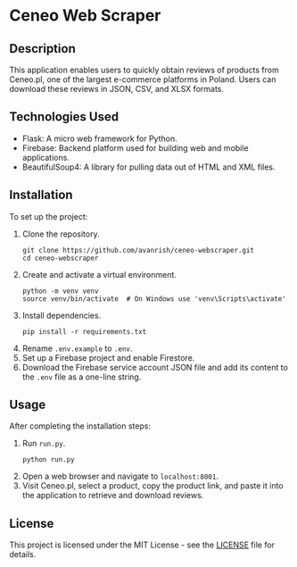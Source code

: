 # Ceneo Web Scraper

## Description

This application enables users to quickly obtain reviews of products from Ceneo.pl, one of the largest e-commerce
platforms in Poland. Users can download these reviews in JSON, CSV, and XLSX formats.

## Technologies Used

- Flask: A micro web framework for Python.
- Firebase: Backend platform used for building web and mobile applications.
- BeautifulSoup4: A library for pulling data out of HTML and XML files.

## Installation

To set up the project:

1. Clone the repository.
   ```
   git clone https://github.com/avanrish/ceneo-webscraper.git
   cd ceneo-webscraper
   ```
2. Create and activate a virtual environment.
   ```
   python -m venv venv
   source venv/bin/activate  # On Windows use 'venv\Scripts\activate'
   ```
3. Install dependencies.
   ```
   pip install -r requirements.txt
   ```
4. Rename `.env.example` to `.env`.
5. Set up a Firebase project and enable Firestore.
6. Download the Firebase service account JSON file and add its content to the `.env` file as a one-line string.

## Usage

After completing the installation steps:

1. Run `run.py`.
   ```
   python run.py
   ```
2. Open a web browser and navigate to `localhost:8001`.
3. Visit Ceneo.pl, select a product, copy the product link, and paste it into the application to retrieve and download
   reviews.

## License

This project is licensed under the MIT License - see the [LICENSE](LICENSE.md) file for details.
